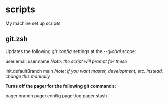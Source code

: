 # scripts
My machine set up scripts

## git.zsh

Updates the following _git config_ settings at the _--global_ scope:

user.email
user.name
*Note: the script will prompt for these*

init.defaultBranch main
*Note: if you want master, development, etc. instead, change this manually*

**Turns off the pager for the following git commands:**

pager.branch
pager.config
pager.log
pager.stash
